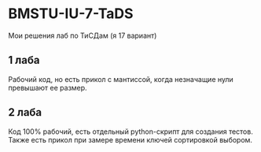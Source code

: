 # BMSTU-IU-7-TaDS
Мои решения лаб по ТиСДам (я 17 вариант)

## 1 лаба
Рабочий код, но есть прикол с мантиссой, когда незначащие нули превышают ее размер.

## 2 лаба
Код 100% рабочий, есть отдельный python-скрипт для создания тестов. Также есть прикол при замере времени ключей сортировкой выбором.
